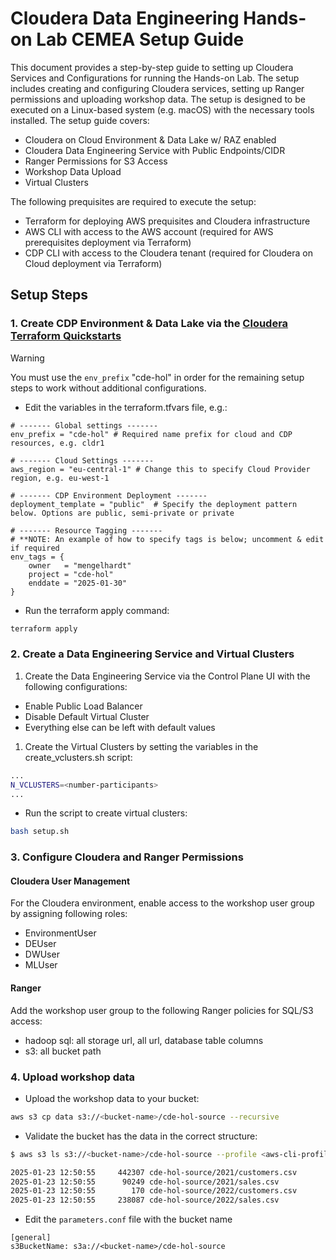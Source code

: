 # Cloudera Data Engineering Hands-on Lab CEMEA Setup Guide

This document provides a step-by-step guide to setting up Cloudera Services and Configurations for running the Hands-on Lab. The setup includes creating and configuring Cloudera services, setting up Ranger permissions and uploading workshop data. The setup is designed to be executed on a Linux-based system (e.g. macOS) with the necessary tools installed. The setup guide covers:

- Cloudera on Cloud Environment & Data Lake w/ RAZ enabled
- Cloudera Data Engineering Service with Public Endpoints/CIDR
- Ranger Permissions for S3 Access
- Workshop Data Upload
- Virtual Clusters

The following prequisites are required to execute the setup:

- Terraform for deploying AWS prequisites and Cloudera infrastructure
- AWS CLI with access to the AWS account (required for AWS prerequisites deployment via Terraform)
- CDP CLI with access to the Cloudera tenant (required for Cloudera on Cloud deployment via Terraform)

## Setup Steps

### 1. Create CDP Environment & Data Lake via the [Cloudera Terraform Quickstarts](https://github.com/cloudera-labs/cdp-tf-quickstarts.git)

>[!Warning]
>
> You must use the `env_prefix` "cde-hol" in order for the remaining setup steps to work without additional configurations.

- Edit the variables in the terraform.tfvars file, e.g.:

```
# ------- Global settings -------
env_prefix = "cde-hol" # Required name prefix for cloud and CDP resources, e.g. cldr1

# ------- Cloud Settings -------
aws_region = "eu-central-1" # Change this to specify Cloud Provider region, e.g. eu-west-1

# ------- CDP Environment Deployment -------
deployment_template = "public"  # Specify the deployment pattern below. Options are public, semi-private or private

# ------- Resource Tagging -------
# **NOTE: An example of how to specify tags is below; uncomment & edit if required
env_tags = {
    owner   = "mengelhardt"
    project = "cde-hol"
    enddate = "2025-01-30"
}
```

- Run the terraform apply command:

```bash
terraform apply
```

### 2. Create a Data Engineering Service and Virtual Clusters

1. Create the Data Engineering Service via the Control Plane UI with the following configurations:

- Enable Public Load Balancer
- Disable Default Virtual Cluster
- Everything else can be left with default values

1. Create the Virtual Clusters by setting the variables in the create_vclusters.sh script:

```bash
...
N_VCLUSTERS=<number-participants>
...
```

- Run the script to create virtual clusters:

```bash
bash setup.sh
```

### 3. Configure Cloudera and Ranger Permissions

#### Cloudera User Management

For the Cloudera environment, enable access to the workshop user group by assigning following roles:

- EnvironmentUser
- DEUser
- DWUser
- MLUser

#### Ranger

Add the workshop user group to the following Ranger policies for SQL/S3 access:

- hadoop sql: all storage url, all url, database table columns
- s3: all bucket path

### 4. Upload workshop data

- Upload the workshop data to your bucket:

```bash
aws s3 cp data s3://<bucket-name>/cde-hol-source --recursive
```

- Validate the bucket has the data in the correct structure:

```bash
$ aws s3 ls s3://<bucket-name>/cde-hol-source --profile <aws-cli-profile> --recursive

2025-01-23 12:50:55     442307 cde-hol-source/2021/customers.csv
2025-01-23 12:50:55      90249 cde-hol-source/2021/sales.csv
2025-01-23 12:50:55        170 cde-hol-source/2022/customers.csv
2025-01-23 12:50:55     238087 cde-hol-source/2022/sales.csv
```

- Edit the `parameters.conf` file with the bucket name

```
[general]
s3BucketName: s3a://<bucket-name>/cde-hol-source
```
